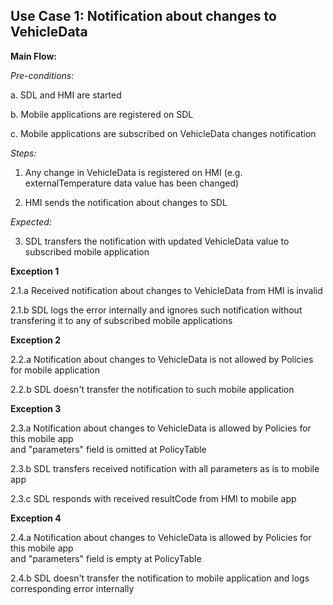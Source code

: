 ## Use Case 1: Notification about changes to VehicleData

**Main Flow:**

_Pre-conditions:_

a. SDL and HMI are started

b. Mobile applications are registered on SDL

c. Mobile applications are subscribed on VehicleData changes notification

_Steps:_

1. Any change in VehicleData is registered on HMI (e.g. externalTemperature data value has been changed)

2. HMI sends the notification about changes to SDL

_Expected:_

3. SDL transfers the notification with updated VehicleData value to subscribed mobile application


**Exception 1**

2.1.a Received notification about changes to VehicleData from HMI is invalid

2.1.b SDL logs the error internally and ignores such notification without transfering it to any of subscribed mobile applications  

**Exception 2**

2.2.a Notification about changes to VehicleData is not allowed by Policies for mobile application

2.2.b SDL doesn't transfer the notification to such mobile application 

**Exception 3**  

2.3.a  Notification about changes to VehicleData is allowed by Policies for this mobile app  
and "parameters" field is omitted at PolicyTable  

2.3.b SDL transfers received notification with all parameters as is to mobile app  

2.3.c SDL responds with received resultCode from HMI to mobile app  

**Exception 4** 

2.4.a Notification about changes to VehicleData is allowed by Policies for this mobile app  
and "parameters" field is empty at PolicyTable   

2.4.b SDL doesn't transfer the notification to mobile application and logs corresponding error internally









